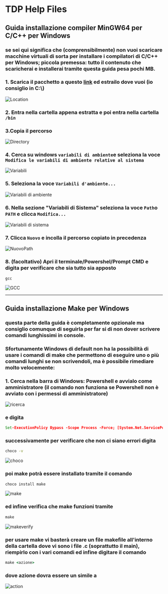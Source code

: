# TDP Help Files
## Guida installazione compiler MinGW64 per C/C++ per Windows
### se sei qui significa che (comprensibilmente) non vuoi scaricare macchine virtuali di sorta per installare i compilatori di C/C++ per Windows; piccola premessa: tutto il contenuto che scaricherai e installerai tramite questa guida pesa pochi MB.
### 1. Scarica il pacchetto a questo [link](https://sourceforge.net/projects/mingw-w64/files/Toolchains%20targetting%20Win64/Personal%20Builds/mingw-builds/8.1.0/threads-win32/seh/x86_64-8.1.0-release-win32-seh-rt_v6-rev0.7z) ed estrailo dove vuoi (io consiglio in C:\\)
![Location](/Asset/Location.png)
### 2. Entra nella cartella appena estratta e poi entra nella cartella `/bin`
### 3.Copia il percorso
![Directory](/Asset/Directory.png)
### 4. Cerca su windows ```variabili di ambiente```e seleziona la voce ```Modifica le variabili di ambiente relative al sistema```
![Variabili](/Asset/Variabili.png)
### 5. Seleziona la voce ```Variabili d'ambiente...```
![Variabili di ambiente](/Asset/VariabiliAmbiente.png)
### 6. Nella sezione "Variabili di Sistema" seleziona la voce ```Path```o ```PATH``` e clicca ```Modifica...```
![Variabili di sistema](/Asset/VariabiliSistema.png)
### 7. Clicca ```Nuovo``` e incolla il percorso copiato in precedenza
![NuovoPath](/Asset/NuovoPath.png)
### 8. (facoltativo) Apri il terminale/Powershel/Prompt CMD e digita per verificare che sia tutto sia apposto
```cmd
gcc
```
![GCC](/Asset/GCC.png)

-----
## Guida installazione Make per Windows

### questa parte della guida è completamente opzionale ma consiglio comunque di seguirla per far si di non dover scrivere comandi lunghissimi in console.
### Sfortunamente Windows di default non ha la possibilità di usare i comandi di make che permettono di eseguire uno o più comandi lunghi se non scrivendoli, ma è possibile rimediare molto velocemente:

### 1. Cerca nella barra di Windows: Powershell e avvialo come amministratore (il comando non funziona se Powershell non è avviato con i permessi di amministratore)
![ricerca](/Asset/ricerca.png)
### e digita
```cmd
Set-ExecutionPolicy Bypass -Scope Process -Force; [System.Net.ServicePointManager]::SecurityProtocol = [System.Net.ServicePointManager]::SecurityProtocol -bor 3072; iex ((New-Object System.Net.WebClient).DownloadString('https://community.chocolatey.org/install.ps1'))
```
### successivamente per verificare che non ci siano errori digita
```cmd
choco -v
```
![choco](/Asset/choco.png)    
### poi make potrà essere installato tramite il comando
```cmd
choco install make
```
![make](/Asset/make.png)    
### ed infine verifica che make funzioni tramite
```cmd
make
```
![makeverify](/Asset/makeverify.png)
### per usare make vi basterà creare un file makefile all'interno della cartella dove vi sono i file .c (soprattutto il main), riempirlo con i vari comandi ed infine digitare il comando
```cmd 
make <azione>
```
### dove azione dovra essere un simile a

![action](/Asset/action.png)
